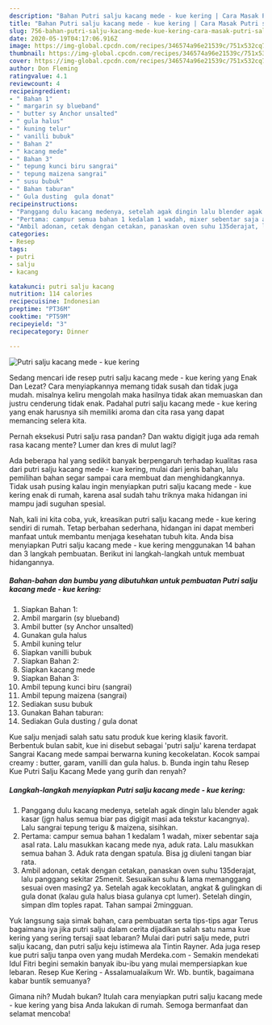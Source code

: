 ```yaml
---
description: "Bahan Putri salju kacang mede - kue kering | Cara Masak Putri salju kacang mede - kue kering Yang Sedap"
title: "Bahan Putri salju kacang mede - kue kering | Cara Masak Putri salju kacang mede - kue kering Yang Sedap"
slug: 756-bahan-putri-salju-kacang-mede-kue-kering-cara-masak-putri-salju-kacang-mede-kue-kering-yang-sedap
date: 2020-05-19T04:17:06.916Z
image: https://img-global.cpcdn.com/recipes/346574a96e21539c/751x532cq70/putri-salju-kacang-mede-kue-kering-foto-resep-utama.jpg
thumbnail: https://img-global.cpcdn.com/recipes/346574a96e21539c/751x532cq70/putri-salju-kacang-mede-kue-kering-foto-resep-utama.jpg
cover: https://img-global.cpcdn.com/recipes/346574a96e21539c/751x532cq70/putri-salju-kacang-mede-kue-kering-foto-resep-utama.jpg
author: Don Fleming
ratingvalue: 4.1
reviewcount: 4
recipeingredient:
- " Bahan 1"
- " margarin sy blueband"
- " butter sy Anchor unsalted"
- " gula halus"
- " kuning telur"
- " vanilli bubuk"
- " Bahan 2"
- " kacang mede"
- " Bahan 3"
- " tepung kunci biru sangrai"
- " tepung maizena sangrai"
- " susu bubuk"
- " Bahan taburan"
- " Gula dusting  gula donat"
recipeinstructions:
- "Panggang dulu kacang medenya, setelah agak dingin lalu blender agak kasar (jgn halus semua biar pas digigit masi ada tekstur kacangnya). Lalu sangrai tepung terigu &amp; maizena, sisihkan."
- "Pertama: campur semua bahan 1 kedalam 1 wadah, mixer sebentar saja asal rata. Lalu masukkan kacang mede nya, aduk rata. Lalu masukkan semua bahan 3. Aduk rata dengan spatula. Bisa jg diuleni tangan biar rata."
- "Ambil adonan, cetak dengan cetakan, panaskan oven suhu 135derajat, lalu panggang sekitar 25menit. Sesuaikan suhu &amp; lama memanggang sesuai oven masing2 ya. Setelah agak kecoklatan, angkat &amp; gulingkan di gula donat (kalau gula halus biasa gulanya cpt lumer). Setelah dingin, simpan dlm toples rapat. Tahan sampai 2mingguan."
categories:
- Resep
tags:
- putri
- salju
- kacang

katakunci: putri salju kacang 
nutrition: 114 calories
recipecuisine: Indonesian
preptime: "PT36M"
cooktime: "PT59M"
recipeyield: "3"
recipecategory: Dinner

---
```



![Putri salju kacang mede - kue kering](https://img-global.cpcdn.com/recipes/346574a96e21539c/751x532cq70/putri-salju-kacang-mede-kue-kering-foto-resep-utama.jpg)

Sedang mencari ide resep putri salju kacang mede - kue kering yang Enak Dan Lezat? Cara menyiapkannya memang tidak susah dan tidak juga mudah. misalnya keliru mengolah maka hasilnya tidak akan memuaskan dan justru cenderung tidak enak. Padahal putri salju kacang mede - kue kering yang enak harusnya sih memiliki aroma dan cita rasa yang dapat memancing selera kita.

Pernah eksekusi Putri salju rasa pandan? Dan waktu digigit juga ada remah rasa kacang mente? Lumer dan kres di mulut lagi?

Ada beberapa hal yang sedikit banyak berpengaruh terhadap kualitas rasa dari putri salju kacang mede - kue kering, mulai dari jenis bahan, lalu pemilihan bahan segar sampai cara membuat dan menghidangkannya. Tidak usah pusing kalau ingin menyiapkan putri salju kacang mede - kue kering enak di rumah, karena asal sudah tahu triknya maka hidangan ini mampu jadi suguhan spesial.


Nah, kali ini kita coba, yuk, kreasikan putri salju kacang mede - kue kering sendiri di rumah. Tetap berbahan sederhana, hidangan ini dapat memberi manfaat untuk membantu menjaga kesehatan tubuh kita. Anda bisa menyiapkan Putri salju kacang mede - kue kering menggunakan 14 bahan dan 3 langkah pembuatan. Berikut ini langkah-langkah untuk membuat hidangannya.

<!--inarticleads1-->

##### Bahan-bahan dan bumbu yang dibutuhkan untuk pembuatan Putri salju kacang mede - kue kering:

1. Siapkan  Bahan 1:
1. Ambil  margarin (sy blueband)
1. Ambil  butter (sy Anchor unsalted)
1. Gunakan  gula halus
1. Ambil  kuning telur
1. Siapkan  vanilli bubuk
1. Siapkan  Bahan 2:
1. Siapkan  kacang mede
1. Siapkan  Bahan 3:
1. Ambil  tepung kunci biru (sangrai)
1. Ambil  tepung maizena (sangrai)
1. Sediakan  susu bubuk
1. Gunakan  Bahan taburan:
1. Sediakan  Gula dusting / gula donat


Kue salju menjadi salah satu satu produk kue kering klasik favorit. Berbentuk bulan sabit, kue ini disebut sebagai &#39;putri salju&#39; karena terdapat Sangrai Kacang mede sampai berwarna kuning kecokelatan. Kocok sampai creamy : butter, garam, vanilli dan gula halus. b. Bunda ingin tahu Resep Kue Putri Salju Kacang Mede yang gurih dan renyah? 

<!--inarticleads2-->

##### Langkah-langkah menyiapkan Putri salju kacang mede - kue kering:

1. Panggang dulu kacang medenya, setelah agak dingin lalu blender agak kasar (jgn halus semua biar pas digigit masi ada tekstur kacangnya). Lalu sangrai tepung terigu &amp; maizena, sisihkan.
1. Pertama: campur semua bahan 1 kedalam 1 wadah, mixer sebentar saja asal rata. Lalu masukkan kacang mede nya, aduk rata. Lalu masukkan semua bahan 3. Aduk rata dengan spatula. Bisa jg diuleni tangan biar rata.
1. Ambil adonan, cetak dengan cetakan, panaskan oven suhu 135derajat, lalu panggang sekitar 25menit. Sesuaikan suhu &amp; lama memanggang sesuai oven masing2 ya. Setelah agak kecoklatan, angkat &amp; gulingkan di gula donat (kalau gula halus biasa gulanya cpt lumer). Setelah dingin, simpan dlm toples rapat. Tahan sampai 2mingguan.


Yuk langsung saja simak bahan, cara pembuatan serta tips-tips agar Terus bagaimana iya jika putri salju dalam cerita dijadikan salah satu nama kue kering yang sering tersaji saat lebaran? Mulai dari putri salju mede, putri salju kacang, dan putri salju keju istimewa ala Tintin Rayner. Ada juga resep kue putri salju tanpa oven yang mudah Merdeka.com - Semakin mendekati Idul Fitri begini semakin banyak ibu-ibu yang mulai mempersiapkan kue lebaran. Resep Kue Kering - Assalamualaikum Wr. Wb. buntik, bagaimana kabar buntik semuanya? 

Gimana nih? Mudah bukan? Itulah cara menyiapkan putri salju kacang mede - kue kering yang bisa Anda lakukan di rumah. Semoga bermanfaat dan selamat mencoba!
